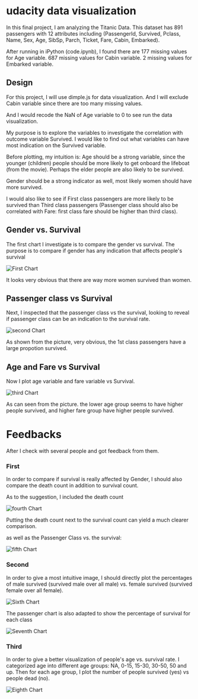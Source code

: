 # udacity data visualization
In this final project, I am analyzing the Titanic Data. This dataset has 891 passengers with 12 attributes including (PassengerId, Survived, Pclass, Name, Sex, Age, SibSp, Parch, Ticket, Fare, Cabin, Embarked).

After running in iPython (code.ipynb), I found there are 177 missing values for Age variable. 687 missing values for Cabin variable. 2 missing values for Embarked variable.

## Design
For this project, I will use dimple.js for data visualization. And I will exclude Cabin variable since there are too many missing values. 

And I would recode the NaN of Age variable to 0 to see run the data visualization.

My purpose is to explore the variables to investigate the correlation with outcome variable Survived. I would like to find out what variables can have most indication on the Survived variable.

Before plotting, my intuition is: Age should be a strong variable, since the younger (children) people should be more likely to get onboard the lifeboat (from the movie). Perhaps the elder people are also likely to be survived.

Gender should be a strong indicator as well, most likely women should have more survived.

I would also like to see if First class passengers are more likely to be survived than Third class passengers (Passenger class should also be correlated with Fare: first class fare should be higher than third class).

## Gender vs. Survival
The first chart I investigate is to compare the gender vs survival. The purpose is to compare if gender has any indication that affects people's survival

![First Chart](https://github.com/Shaunlipy/udacity_data_visualization/blob/master/pics/4.png)

It looks very obvious that there are way more women survived than women.

## Passenger class vs Survival
Next, I inspected that the passenger class vs the survival, looking to reveal if passenger class can be an indication to the survival rate. 

![second Chart](https://github.com/Shaunlipy/udacity_data_visualization/blob/master/pics/5.png)

As shown from the picture, very obvious, the 1st class passengers have a large propotion survived.

## Age and Fare vs Survival
Now I plot age variable and fare variable vs Survival.

![third Chart](https://github.com/Shaunlipy/udacity_data_visualization/blob/master/pics/3.png)

As can seen from the picture. the lower age group seems to have higher people survived, and higher fare group have higher people survived.

# Feedbacks

After I check with several people and got feedback from them.

### First

In order to compare if survival is really affected by Gender, I should also compare the death count in addition to survival count.

As to the suggestion, I included the death count 

![fourth Chart](https://github.com/Shaunlipy/udacity_data_visualization/blob/master/pics/1.png)

Putting the death count next to the survival count can yield a much clearer comparison.

as well as the Passenger Class vs. the survival:

![fifth Chart](https://github.com/Shaunlipy/udacity_data_visualization/blob/master/pics/2.png)

### Second

In order to give a most intuitive image, I should directly plot the percentages of male survived (survived male over all male) vs. female survived (survived female over all female).

![Sixth Chart](https://github.com/Shaunlipy/udacity_data_visualization/blob/master/pics/6.png)

The passenger chart is also adapted to show the percentage of survival for each class

![Seventh Chart](https://github.com/Shaunlipy/udacity_data_visualization/blob/master/pics/7.png)

### Third

In order to give a better visualization of people's age vs. survival rate. I categorized age into different age groups: NA, 0-15, 15-30, 30-50, 50 and up. Then for each age group, I plot the number of people survived (yes) vs people dead (no).

![Eighth Chart](https://github.com/Shaunlipy/udacity_data_visualization/blob/master/pics/8.png)






